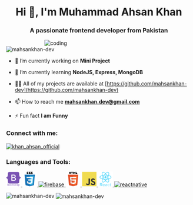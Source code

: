 <h1 align="center">Hi 👋, I'm Muhammad Ahsan Khan</h1>
<h3 align="center">A passionate frontend developer from Pakistan</h3>
<img align="right" width="400" alt="coding" src="https://cdn.dribbble.com/users/1059583/screenshots/4171367/coding-freak.gif" /> 
<p align="left"> <img src="https://komarev.com/ghpvc/?username=mahsankhan-dev&label=Profile%20views&color=0e75b6&style=flat" alt="mahsankhan-dev" /> </p>

- 🔭 I’m currently working on **Mini Project**

- 🌱 I’m currently learning **NodeJS, Express, MongoDB**

- 👨‍💻 All of my projects are available at [https://github.com/mahsankhan-dev](https://github.com/mahsankhan-dev)

- 📫 How to reach me **mahsankhan.dev@gmail.com**

- ⚡ Fun fact **I am Funny**

<h3 align="left">Connect with me:</h3>
<p align="left">
<a href="https://instagram.com/khan_ahsan_official" target="blank"><img align="center" src="https://raw.githubusercontent.com/rahuldkjain/github-profile-readme-generator/master/src/images/icons/Social/instagram.svg" alt="khan_ahsan_official" height="30" width="40" /></a>
</p>

<h3 align="left">Languages and Tools:</h3>
<p align="left"> <a href="https://getbootstrap.com" target="_blank" rel="noreferrer"> <img src="https://raw.githubusercontent.com/devicons/devicon/master/icons/bootstrap/bootstrap-plain-wordmark.svg" alt="bootstrap" width="40" height="40"/> </a> <a href="https://www.w3schools.com/css/" target="_blank" rel="noreferrer"> <img src="https://raw.githubusercontent.com/devicons/devicon/master/icons/css3/css3-original-wordmark.svg" alt="css3" width="40" height="40"/> </a> <a href="https://firebase.google.com/" target="_blank" rel="noreferrer"> <img src="https://www.vectorlogo.zone/logos/firebase/firebase-icon.svg" alt="firebase" width="40" height="40"/> </a> <a href="https://www.w3.org/html/" target="_blank" rel="noreferrer"> <img src="https://raw.githubusercontent.com/devicons/devicon/master/icons/html5/html5-original-wordmark.svg" alt="html5" width="40" height="40"/> </a> <a href="https://developer.mozilla.org/en-US/docs/Web/JavaScript" target="_blank" rel="noreferrer"> <img src="https://raw.githubusercontent.com/devicons/devicon/master/icons/javascript/javascript-original.svg" alt="javascript" width="40" height="40"/> </a> <a href="https://reactjs.org/" target="_blank" rel="noreferrer"> <img src="https://raw.githubusercontent.com/devicons/devicon/master/icons/react/react-original-wordmark.svg" alt="react" width="40" height="40"/> </a> <a href="https://reactnative.dev/" target="_blank" rel="noreferrer"> <img src="https://reactnative.dev/img/header_logo.svg" alt="reactnative" width="40" height="40"/> </a> </p>

<p><img align="left" src="https://github-readme-stats.vercel.app/api/top-langs?username=mahsankhan-dev&show_icons=true&locale=en&layout=compact" alt="mahsankhan-dev" /></p>

<p>&nbsp;<img align="center" src="https://github-readme-stats.vercel.app/api?username=mahsankhan-dev&show_icons=true&locale=en" alt="mahsankhan-dev" /></p>

